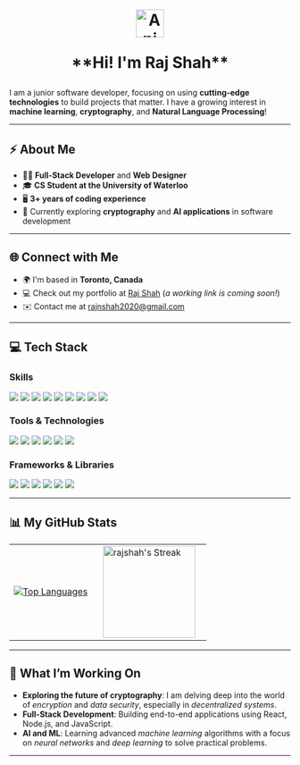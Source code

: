 <div align="center">
  <h1 style="animation: wave 2s infinite;">
    <img src="https://iam-weijie.github.io/wave/hand-emoji.svg" alt="Animated Emoji" width="50" height="50">
    <p>**Hi! I'm Raj Shah**</p>
  </h1>
  
</div>

I am a junior software developer, focusing on using **cutting-edge technologies** to build projects that matter. I have a growing interest in **machine learning**, **cryptography**, and **Natural Language Processing**!

---

## ⚡ **About Me**
- 👨‍💻 **Full-Stack Developer** and **Web Designer**
- 🎓 **CS Student at the University of Waterloo**
- 🖥️ **3+ years of coding experience**
- 🌱 Currently exploring **cryptography** and **AI applications** in software development
  
---

## 🌐 **Connect with Me**
- 🌍 I'm based in **Toronto, Canada**
- 💻 Check out my portfolio at [Raj Shah](https://rajshah6.github.io) (_a working link is coming soon!_)
- ✉️ Contact me at [rajnshah2020@gmail.com](mailto:rajnshah2020@gmail.com)
  
---

## 💻 **Tech Stack**

### Skills
<p>
  <img src="https://img.shields.io/badge/-Java-007396?logo=openjdk&logoColor=white&style=flat-square"/>
  <img src="https://img.shields.io/badge/-Python-3776AB?logo=python&logoColor=white&style=flat-square"/>
  <img src="https://img.shields.io/badge/-C++-00599C?logo=cplusplus&logoColor=white&style=flat-square"/>
  <img src="https://img.shields.io/badge/-TypeScript-007ACC?logo=typescript&logoColor=white&style=flat-square"/>
  <img src="https://img.shields.io/badge/-JavaScript-F7DF1E?logo=javascript&logoColor=black&style=flat-square"/>
  <img src="https://img.shields.io/badge/-HTML-E34F26?logo=html5&logoColor=white&style=flat-square"/>
  <img src="https://img.shields.io/badge/-CSS3-1572B6?logo=css3&logoColor=white&style=flat-square"/>
  <img src="https://img.shields.io/badge/-C-00599C?logo=c&logoColor=white&style=flat-square"/>
  <img src="https://img.shields.io/badge/-Racket-374F9D?logo=racket&logoColor=white&style=flat-square"/>
</p>

### Tools & Technologies
<p>
  <img src="https://img.shields.io/badge/-Git-F05032?logo=git&logoColor=white&style=flat-square"/>
  <img src="https://img.shields.io/badge/-Linux-FCC624?logo=linux&logoColor=black&style=flat-square"/>
  <img src="https://img.shields.io/badge/-Node.js-339933?logo=node.js&logoColor=white&style=flat-square"/>
  <img src="https://img.shields.io/badge/-Next.js-000000?logo=next.js&logoColor=white&style=flat-square"/>
  <img src="https://img.shields.io/badge/-D3.js-F9A03C?logo=d3.js&logoColor=white&style=flat-square"/>
  <img src="https://img.shields.io/badge/-Firebase-FFCA28?logo=firebase&logoColor=black&style=flat-square"/>
</p>

### Frameworks & Libraries
<p>
  <img src="https://img.shields.io/badge/-React-61DAFB?logo=react&logoColor=black&style=flat-square"/>
  <img src="https://img.shields.io/badge/-Apache-D22128?logo=apache&logoColor=white&style=flat-square"/>
  <img src="https://img.shields.io/badge/-PyTorch-EE4C2C?logo=pytorch&logoColor=white&style=flat-square"/>
  <img src="https://img.shields.io/badge/-Flutter-02569B?logo=flutter&logoColor=white&style=flat-square"/>
  <img src="https://img.shields.io/badge/-Tkinter-3776AB?logo=python&logoColor=white&style=flat-square"/>
  <img src="https://img.shields.io/badge/-PyGame-3776AB?logo=python&logoColor=white&style=flat-square"/>
</p>

---

## 📊 **My GitHub Stats**

<div align="center">
  <table>
    <tr>
      <td>
        <a href="https://github.com/rajshah6/github-readme-stats">
          <img src="https://github-readme-stats.vercel.app/api/top-langs/?username=rajshah6&layout=compact&theme=dark" alt="Top Languages">
        </a>
      </td>
      <td style="padding-left: 20px; padding-right: 20px;">
        <img src="https://github-readme-streak-stats.herokuapp.com/?user=rajshah6&theme=tokyonight&hide_border=true" alt="rajshah's Streak" height="165">
      </td>
    </tr>
  </table>
</div>

---

## 🚀 **What I’m Working On**
- **Exploring the future of cryptography**: I am delving deep into the world of _encryption_ and _data security_, especially in _decentralized systems_.
- **Full-Stack Development**: Building end-to-end applications using React, Node.js, and JavaScript.
- **AI and ML**: Learning advanced _machine learning_ algorithms with a focus on _neural networks_ and _deep learning_ to solve practical problems.

---
